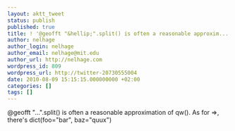 ```yaml
---
layout: aktt_tweet
status: publish
published: true
title: ! '@geofft "&hellip;".split() is often a reasonable approxim...'
author: nelhage
author_login: nelhage
author_email: nelhage@mit.edu
author_url: http://nelhage.com
wordpress_id: 809
wordpress_url: http://twitter-20730555004
date: 2010-08-09 15:15:15.000000000 +02:00
categories: []
tags: []
---
```

@geofft "&hellip;".split() is often a reasonable approximation of qw(). As for =>, there's dict(foo="bar", baz="quux")
